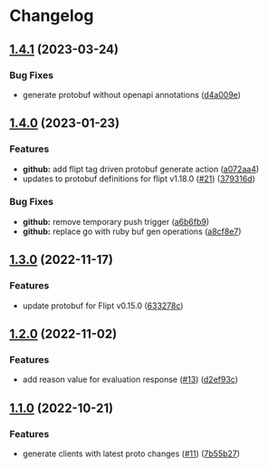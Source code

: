 # Changelog

## [1.4.1](https://github.com/flipt-io/flipt-grpc-ruby/compare/v1.4.0...v1.4.1) (2023-03-24)


### Bug Fixes

* generate protobuf without openapi annotations ([d4a009e](https://github.com/flipt-io/flipt-grpc-ruby/commit/d4a009e751ea3234c0e9a9a5817923b21654eaa8))

## [1.4.0](https://github.com/flipt-io/flipt-grpc-ruby/compare/v1.3.0...v1.4.0) (2023-01-23)


### Features

* **github:** add flipt tag driven protobuf generate action ([a072aa4](https://github.com/flipt-io/flipt-grpc-ruby/commit/a072aa4b3b7d689569c152fceb4a2d1204a7296c))
* updates to protobuf definitions for flipt v1.18.0 ([#21](https://github.com/flipt-io/flipt-grpc-ruby/issues/21)) ([379316d](https://github.com/flipt-io/flipt-grpc-ruby/commit/379316d7eaf68dbd79d7558740997750fad2fdb6))


### Bug Fixes

* **github:** remove temporary push trigger ([a6b6fb9](https://github.com/flipt-io/flipt-grpc-ruby/commit/a6b6fb904c70959ecc63d8fbd18c77b36dc00358))
* **github:** replace go with ruby buf gen operations ([a8cf8e7](https://github.com/flipt-io/flipt-grpc-ruby/commit/a8cf8e7acc86d8c18c34c9436f99fa4147578f25))

## [1.3.0](https://github.com/flipt-io/flipt-grpc-ruby/compare/v1.2.0...v1.3.0) (2022-11-17)


### Features

* update protobuf for Flipt v0.15.0 ([633278c](https://github.com/flipt-io/flipt-grpc-ruby/commit/633278cbe6abaebe7a250379df5cc9f8b23cdadc))

## [1.2.0](https://github.com/flipt-io/flipt-grpc-ruby/compare/v1.1.0...v1.2.0) (2022-11-02)


### Features

* add reason value for evaluation response ([#13](https://github.com/flipt-io/flipt-grpc-ruby/issues/13)) ([d2ef93c](https://github.com/flipt-io/flipt-grpc-ruby/commit/d2ef93cacdbc263aab74f38eee770185df9caecc))

## [1.1.0](https://github.com/flipt-io/flipt-grpc-ruby/compare/v1.0.0...v1.1.0) (2022-10-21)


### Features

* generate clients with latest proto changes ([#11](https://github.com/flipt-io/flipt-grpc-ruby/issues/11)) ([7b55b27](https://github.com/flipt-io/flipt-grpc-ruby/commit/7b55b274a4af09f38eb991ed2d7217a0673f6931))
